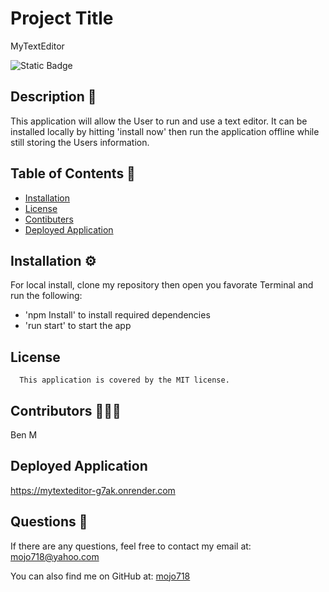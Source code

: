 # Project Title
MyTextEditor

![Static Badge](https://img.shields.io/badge/MIT-blue.svg) 


## Description 🔎
This application will allow the User to run and use a text editor. It can be installed locally by hitting 'install now' then run the application offline while still storing the Users information. 

## Table of Contents 📖
- [Installation](#installation-⚙️)
- [License](#license-MIT)
- [Contibuters](#Contributors-🧑‍🤝‍🧑)
- [Deployed Application](#deployed-application-🚀)

## Installation ⚙️
For local install, clone my repository then open you favorate Terminal and run the following:

- 'npm Install' to install required dependencies
- 'run start' to start the app

## License
      This application is covered by the MIT license.

## Contributors 🧑‍🤝‍🧑
Ben M

## Deployed Application
https://mytexteditor-g7ak.onrender.com

## Questions 🙋
If there are any questions, feel free to contact my email at: mojo718@yahoo.com

You can also find me on GitHub at: [mojo718](https://www.github.com/mojo718)
